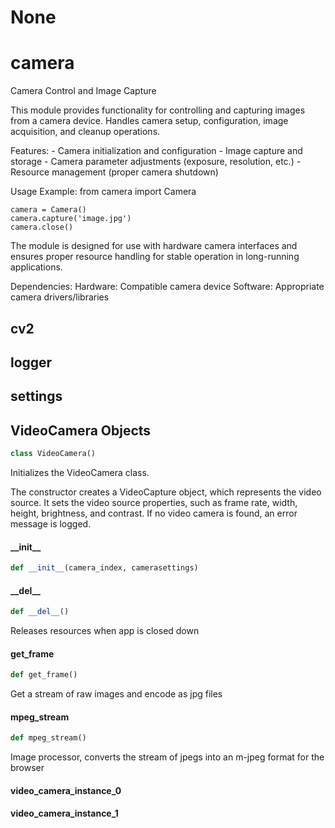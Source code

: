 # None

<a id="camera"></a>

# camera

Camera Control and Image Capture

This module provides functionality for controlling and capturing images from a camera device.
Handles camera setup, configuration, image acquisition, and cleanup operations.

Features:
    - Camera initialization and configuration
    - Image capture and storage
    - Camera parameter adjustments (exposure, resolution, etc.)
    - Resource management (proper camera shutdown)

Usage Example:
    from camera import Camera

    camera = Camera()
    camera.capture('image.jpg')
    camera.close()

The module is designed for use with hardware camera interfaces and ensures proper
resource handling for stable operation in long-running applications.

Dependencies:
    Hardware: Compatible camera device
    Software: Appropriate camera drivers/libraries

<a id="camera.cv2"></a>

## cv2

<a id="camera.logger"></a>

## logger

<a id="camera.settings"></a>

## settings

<a id="camera.VideoCamera"></a>

## VideoCamera Objects

```python
class VideoCamera()
```

Initializes the VideoCamera class.

The constructor creates a VideoCapture object, which represents the video source. It sets the video source
properties, such as frame rate, width, height, brightness, and contrast. If no video camera is found, an
error message is logged.

<a id="camera.VideoCamera.__init__"></a>

#### \_\_init\_\_

```python
def __init__(camera_index, camerasettings)
```

<a id="camera.VideoCamera.__del__"></a>

#### \_\_del\_\_

```python
def __del__()
```

Releases resources when app is closed down

<a id="camera.VideoCamera.get_frame"></a>

#### get\_frame

```python
def get_frame()
```

Get a stream of raw images and encode as jpg files

<a id="camera.VideoCamera.mpeg_stream"></a>

#### mpeg\_stream

```python
def mpeg_stream()
```

Image processor, converts the stream of jpegs into an m-jpeg format for the browser

<a id="camera.video_camera_instance_0"></a>

#### video\_camera\_instance\_0

<a id="camera.video_camera_instance_1"></a>

#### video\_camera\_instance\_1

